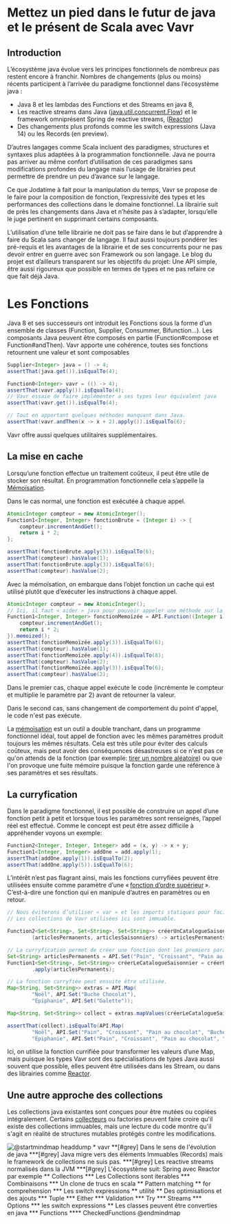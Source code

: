 # Mettez un pied dans le futur de java et le présent de Scala avec Vavr

## Introduction
L’écosystème java évolue vers les principes fonctionnels de nombreux pas restent encore à franchir. Nombres de changements (plus ou moins) récents participent à l’arrivée du paradigme fonctionnel dans l’écosystème java :
* Java 8 et les lambdas des Functions et des Streams en java 8,
* Les reactive streams dans Java ([java.util.concurrent.Flow](https://docs.oracle.com/javase/9/docs/api/java/util/concurrent/Flow.html)) et le framework omniprésent Spring de reactive streams, ([Reactor](https://projectreactor.io/))
* Des changements plus profonds comme les switch expressions (Java 14) ou les Records (en preview).

D’autres langages comme Scala incluent des paradigmes, structures et syntaxes plus adaptées à la programmation fonctionnelle. Java ne pourra pas arriver au même confort d’utilisation de ces paradigmes sans modifications profondes du langage mais l’usage de librairies peut permettre de prendre un peu d’avance sur le langage.

Ce que Jodatime à fait pour la manipulation du temps, Vavr se propose de le faire pour la composition de fonction, l’expressivité des types et les performances des collections dans le domaine fonctionnel.
La librairie suit de près les changements dans Java et n’hésite pas à s’adapter, lorsqu’elle le juge pertinent en supprimant certains composants.

L’utilisation d’une telle librairie ne doit pas se faire dans le but d’apprendre à faire du Scala sans changer de langage. Il faut aussi toujours pondérer les pré-requis et les avantages de la librairie et de ses concurrents pour ne pas devoir entrer en guerre avec son Framework ou son langage. Le blog du projet est d’ailleurs transparent sur les objectifs du projet: Une API simple, être aussi rigoureux que possible en termes de types et ne pas refaire ce que fait déjà Java.

# Les Fonctions

Java 8 et ses successeurs ont introduit les Fonctions sous la forme d’un ensemble de classes (Function, Supplier, Consummer, Bifunction…). Les composants Java peuvent être composés en partie (Function#compose et Function#andThen). Vavr apporte une cohérence, toutes ses fonctions retournent une valeur et sont composables

```java
Supplier<Integer> java = () -> 4;
assertThat(java.get()).isEqualTo(4);

Function0<Integer> vavr = (() -> 4);
assertThat(vavr.apply()).isEqualTo(4);
// Vavr essaie de faire implémenter a ses types leur équivalent java
assertThat(vavr.get()).isEqualTo(4);

// Tout en apportant quelques méthodes manquant dans Java.
assertThat(vavr.andThen(x -> x + 2).apply()).isEqualTo(6);
```

Vavr offre aussi quelques utilitaires supplémentaires.

## La mise en cache

Lorsqu’une fonction effectue un traitement coûteux, il peut être utile de stocker son résultat. En programmation fonctionnelle cela s’appelle la  [Mémoïsation](https://fr.wikipedia.org/wiki/M%C3%A9mo%C3%AFsation).

Dans le cas normal, une fonction est exécutée à chaque appel.

```java
AtomicInteger compteur = new AtomicInteger();
Function1<Integer, Integer> fonctionBrute = (Integer i) -> {
    compteur.incrementAndGet();
    return i * 2;
};

assertThat(fonctionBrute.apply(3)).isEqualTo(6);
assertThat(compteur).hasValue(1);
assertThat(fonctionBrute.apply(3)).isEqualTo(6);
assertThat(compteur).hasValue(2);
```

Avec la mémoïsation, on embarque dans l’objet fonction un cache qui est utilisé plutôt que d’exécuter les instructions à chaque appel.

```java
AtomicInteger compteur = new AtomicInteger();
// Ici, il faut « aider » java pour pouvoir appeler une méthode sur la fonction.
Function1<Integer, Integer> fonctionMemoïzée = API.Function((Integer i) -> {
    compteur.incrementAndGet();
    return i * 2;
}).memoized();
assertThat(fonctionMemoïzée.apply(3)).isEqualTo(6);
assertThat(compteur).hasValue(1);
assertThat(fonctionMemoïzée.apply(4)).isEqualTo(8);
assertThat(compteur).hasValue(2);
assertThat(fonctionMemoïzée.apply(3)).isEqualTo(6);
assertThat(compteur).hasValue(2);
```
Dans le premier cas, chaque appel exécute le code (incrémente le compteur et multiplie le paramètre par 2) avant de retourner la valeur.

Dans le second cas, sans changement de comportement du point d'appel, le code n'est pas exécute.

La [mémoïsation](https://fr.wikipedia.org/wiki/M%C3%A9mo%C3%AFsation) est un outil a double tranchant, dans un programme fonctionnel idéal, tout appel de fonction avec les mêmes paramètres produit toujours les mêmes résultats. Cela est très utile pour éviter des calculs coûteux, mais peut avoir des conséquences désastreuses si ce n'est pas ce qu'on attends de la fonction (par exemple: [tirer un nombre aléatoire](https://xkcd.com/221/)) ou que l'on provoque une fuite mémoire puisque la fonction garde une référence à ses paramètres et ses résultats.

## La curryfication

Dans le paradigme fonctionnel, il est possible de construire un appel d’une fonction petit à petit et lorsque tous les paramètres sont renseignés, l’appel réel est effectué. Comme le concept est peut être assez difficile à appréhender voyons un exemple:
```java
Function2<Integer, Integer, Integer> add = (x, y) -> x + y;
Function1<Integer, Integer> addOne = add.apply(1);
assertThat(addOne.apply(1)).isEqualTo(2);
assertThat(addOne.apply(5)).isEqualTo(6);
```

L’intérêt n’est pas flagrant ainsi, mais les fonctions curryfiées peuvent être utilisées ensuite comme paramètre d’une « [fonction d’ordre supérieur](https://fr.wikipedia.org/wiki/Fonction_d%27ordre_sup%C3%A9rieur) ». C’est-à-dire une fonction qui en manipule d’autres en paramètres ou en retour.

```java
// Nous éviterons d’utiliser « var » et les imports statiques pour faciliter la compréhension.
// Les collections de Vavr utilisées ici sont immuable.

Function2<Set<String>, Set<String>, Set<String>> créerUnCatalogueSaisonnier =
        (articlesPermanents, articlesSaisonniers) -> articlesPermanents.addAll(articlesSaisonniers);

// La curryfication permet de créer une fonction dont les premiers paramètres sont déjà renseignés.
Set<String> articlesPermanents = API.Set("Pain", "Croissant", "Pain au chocolat");
Function1<Set<String>, Set<String>> créerLeCatalogueSaisonnier = créerUnCatalogueSaisonnier
        .apply(articlesPermanents);

// La fonction curryfiée peut ensuite être utilisée.
Map<String, Set<String>> extras = API.Map(
        "Noël", API.Set("Buche Chocolat"),
        "Épiphanie", API.Set("Galette"));

Map<String, Set<String>> collect = extras.mapValues(créerLeCatalogueSaisonnier);

assertThat(collect).isEqualTo(API.Map(
        "Noël", API.Set("Pain", "Croissant", "Pain au chocolat", "Buche Chocolat"),
        "Épiphanie", API.Set("Pain", "Croissant", "Pain au chocolat", "Galette")));
```

Ici, on utilise la fonction currifiée pour transformer les valeurs d’une Map, mais puisque les types Vavr sont des spécialisations de types Java aussi souvent que possible, elles peuvent être utilisées dans les Stream, ou dans des librairies comme [Reactor](https://projectreactor.io/).

## Une autre approche des collections

Les collections java existantes sont conçues pour être mutées ou copiées intégralement. Certains [collecteurs](https://docs.oracle.com/en/java/javase/11/docs/api/java.base/java/util/stream/Collectors.html#toUnmodifiableList()) ou factories peuvent faire croire qu'il existe des collections immuables, mais une lecture du code montre qu'il s'agit en réalité de structures mutables protégés contre les modifications.

![
    @startmindmap headdump
    * vavr
    **[#grey] Dans le sens de l'évolution de java
    ***[#grey]  Java migre vers des éléments Immuables (Records) mais le framework de collections ne suis pas.
    ***[#grey]  Les reactive streams normalisés dans la JVM
    ***[#grey]  L'écosystème suit: Spring avec Reactor par exemple
    ** Collections
    *** Les Collections sont iterables
    *** Combinaisons
    *** Un clone de trucs en scala
    ** Pattern matching
    ** for comprehension
    *** Les switch expressions
    ** utilité
    ** Des optimisations et des ajouts
    *** Tuple
    *** Either
    *** Validation
    *** Try
    *** Streams
    *** Options
    *** les switch expressions
    ** Les classes peuvent être converties en java
    *** Functions
    **** CheckedFunctions
    @endmindmap
](documentation/assets/headdump.png)